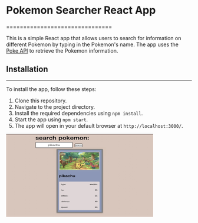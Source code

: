 # Pokemon Searcher React App
===============================

This is a simple React app that allows users to search for information on different Pokemon by typing in the Pokemon's name. The app uses the [Poke API](https://pokeapi.co/) to retrieve the Pokemon information.

## Installation
------------------

To install the app, follow these steps:

1. Clone this repository.
2. Navigate to the project directory.
3. Install the required dependencies using `npm install`.
4. Start the app using `npm start`.
5. The app will open in your default browser at `http://localhost:3000/`.

<img src="preview.jpg" alt="preview image" width="399" height="224">
